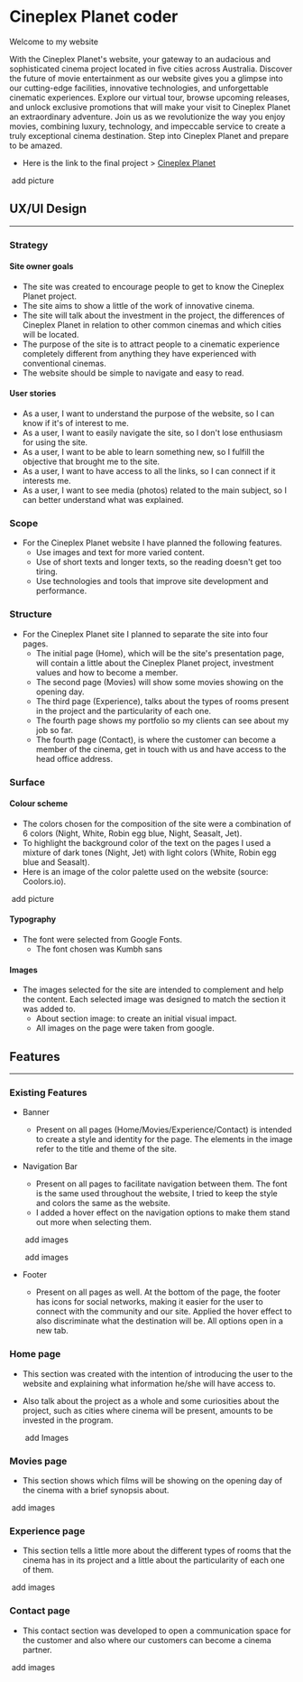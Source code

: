# Cineplex Planet coder


 
 Welcome to my website

 With the Cineplex Planet's website, your gateway to an audacious and sophisticated cinema project located in five cities across Australia. Discover the future of movie entertainment as our website gives you a glimpse into our cutting-edge facilities, innovative technologies, and unforgettable cinematic experiences. 
Explore our virtual tour, browse upcoming releases, and unlock exclusive promotions that will make your visit to Cineplex Planet an extraordinary adventure. Join us as we revolutionize the way you enjoy movies, combining luxury, technology, and impeccable service to create a truly exceptional cinema destination. Step into Cineplex Planet and prepare to be amazed.

 - Here is the link to the final project > [Cineplex Planet](https://diogosafanelli.github.io/project-2/)

 
 <img src="img/readme.png" alt=""> add picture

 ## UX/UI Design
 <hr>

 ### Strategy

#### Site owner goals

- The site was created to encourage people to get to know the Cineplex Planet project.
- The site aims to show a little of the work of innovative cinema.
- The site will talk about the investment in the project, the differences of Cineplex Planet in relation to other common cinemas and which cities will be located.
- The purpose of the site is to attract people to a cinematic experience completely different from anything they have experienced with conventional cinemas.
- The website should be simple to navigate and easy to read.

#### User stories

- As a user, I want to understand the purpose of the website, so I can know if it's of interest to me.
- As a user, I want to easily navigate the site, so I don't lose enthusiasm for using the site.
- As a user, I want to be able to learn something new, so I fulfill the objective that brought me to the site.
- As a user, I want to have access to all the links, so I can connect if it interests me.
- As a user, I want to see media (photos) related to the main subject, so I can better understand what was explained.

### Scope

- For the Cineplex Planet website I have planned the following features.
  - Use images and text for more varied content.
  - Use of short texts and longer texts, so the reading doesn't get too tiring.
  - Use technologies and tools that improve site development and performance.


### Structure

- For the Cineplex Planet site I planned to separate the site into four pages.
  - The initial page (Home), which will be the site's presentation page, will contain a little about the Cineplex Planet project, investment values and how to become a member.
  - The second page (Movies) will show some movies showing on the opening day.
  - The third page (Experience), talks about the types of rooms present in the project and the particularity of each one.
  - The fourth page shows my portfolio so my clients can see about my job so far.
  - The fourth page (Contact), is where the customer can become a member of the cinema, get in touch with us and have access to the head office address.


### Surface

#### Colour scheme

- The colors chosen for the composition of the site were a combination of 6 colors (Night, White, Robin egg blue, Night, Seasalt, Jet).
- To highlight the background color of the text on the pages I used a mixture of dark tones (Night, Jet) with light colors (White, Robin egg blue and Seasalt).
- Here is an image of the color palette used on the website (source: Coolors.io).

<img src="img/colors.png" alt=""> add picture

#### Typography

- The font were selected from Google Fonts.
  - The font chosen was Kumbh sans

#### Images

- The images selected for the site are intended to complement and help the content. Each selected image was designed to match the section it was added to.
  - About section image: to create an initial visual impact.
  - All images on the page were taken from google.


## Features
<hr>

### Existing Features

- Banner 
  - Present on all pages (Home/Movies/Experience/Contact) is intended to create a style and identity for the page. The elements in the image refer to the title and theme of the site.

- Navigation Bar
  - Present on all pages to facilitate navigation between them. The font is the same used throughout the website, I tried to keep the style and colors the same as the website.
  - I added a hover effect on the navigation options to make them stand out more when selecting them.
  
  
  <img src="img/menu.png" alt=""> add images

  <img src="img/menu2.png" alt=""> add images

  
- Footer
  - Present on all pages as well. At the bottom of the page, the footer has icons for social networks, making it easier for the user to connect with the community and our site. Applied the hover effect to also discriminate what the destination will be. All options open in a new tab.


### Home page

- This section was created with the intention of introducing the user to the website and explaining what information he/she will have access to.
- Also talk about the project as a whole and some curiosities about the project, such as cities where cinema will be present, amounts to be invested in the program.

  <img src="img/home pagehome.png" alt=""> add Images




### Movies page 

- This section shows which films will be showing on the opening day of the cinema with a brief synopsis about.

<img src="img/about me.png" alt=""> add images

### Experience page

- This section tells a little more about the different types of rooms that the cinema has in its project and a little about the particularity of each one of them.

<img src="img/investment.png" alt=""> add images

### Contact page

- This contact section was developed to open a communication space for the customer and also where our customers can become a cinema partner.


<img src="img/portfolio.png" alt=""> add images



  

